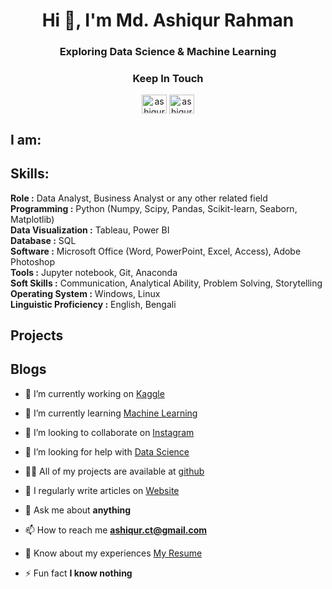 

<h1 align="center">Hi 👋, I'm Md. Ashiqur Rahman</h1>

<!---===============================================================================================================================================---> 

<h3 align="center">Exploring Data Science & Machine Learning</h3>

<!---================================================================================================================================================---> 

<h3 align="center">Keep In Touch</h3>
<p align="center">
<a href="https://linkedin.com/in/ashiqur0202" target="blank"><img align="center" src="https://raw.githubusercontent.com/rahuldkjain/github-profile-readme-generator/master/src/images/icons/Social/linked-in-alt.svg" alt="ashiqur0202" height="30" width="40" /></a>
<a href="https://kaggle.com/ashiqur0202" target="blank"><img align="center" src="https://raw.githubusercontent.com/rahuldkjain/github-profile-readme-generator/master/src/images/icons/Social/kaggle.svg" alt="ashiqur0202" height="30" width="40" /></a>
</p>

<!---================================================================================================================================================---> 

<h2>I am:</h2>

<!---================================================================================================================================================---> 

<h2>Skills:</h2>
<p>
  <b> Role		:</b> Data Analyst, Business Analyst or any other related field<br>
  <b>Programming	 	:</b>  Python (Numpy, Scipy, Pandas, Scikit-learn, Seaborn, Matplotlib)<br>
  <b>Data Visualization	:</b>  Tableau, Power BI<br>
  <b>Database		:</b>  SQL<br>
  <b>Software		:</b>  Microsoft Office (Word, PowerPoint, Excel, Access), Adobe Photoshop<br>
  <b>Tools		:</b>  Jupyter notebook, Git, Anaconda<br>
  <b>Soft Skills		:</b>  Communication, Analytical Ability, Problem Solving, Storytelling<br>
  <b>Operating System 	:</b>  Windows, Linux<br>
  <b>Linguistic Proficiency 	:</b>  English, Bengali<br>
</p>

<!---================================================================================================================================================---> 

<h2 align="left">Projects</h2>

<!---================================================================================================================================================---> 

<h2 align="left">Blogs</h2>

<!---================================================================================================================================================---> 

- 🔭 I’m currently working on [Kaggle](#)

- 🌱 I’m currently learning [Machine Learning](#)

- 👯 I’m looking to collaborate on [Instagram](#)

- 🤝 I’m looking for help with [Data Science](#)

- 👨‍💻 All of my projects are available at [github](github)

- 📝 I regularly write articles on [Website](https://www.ashiqnotes.com/)

- 💬 Ask me about **anything**

- 📫 How to reach me **ashiqur.ct@gmail.com**

- 📄 Know about my experiences [My Resume](#)

- ⚡ Fun fact **I know nothing**

<!---===============================================================================================================================================---> 
